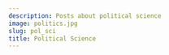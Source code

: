 ```yaml
---
description: Posts about political science
image: politics.jpg
slug: pol_sci
title: Political Science
---
```

